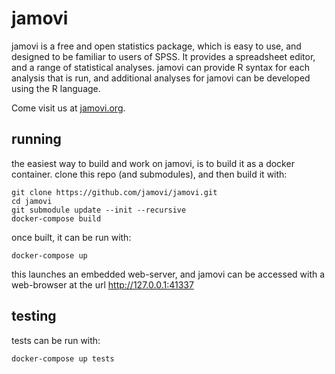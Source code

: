 
# jamovi

jamovi is a free and open statistics package, which is easy to use, and designed to be familiar to users of SPSS. It provides a spreadsheet editor, and a range of statistical analyses. jamovi can provide R syntax for each analysis that is run, and additional analyses for jamovi can be developed using the R language.

Come visit us at [jamovi.org](https://www.jamovi.org).

## running

the easiest way to build and work on jamovi, is to build it as a docker container. clone this repo (and submodules), and then build it with:

```
git clone https://github.com/jamovi/jamovi.git
cd jamovi
git submodule update --init --recursive
docker-compose build
```

once built, it can be run with:

```
docker-compose up
```

this launches an embedded web-server, and jamovi can be accessed with a web-browser at the url http://127.0.0.1:41337

## testing

tests can be run with:

```
docker-compose up tests
```
